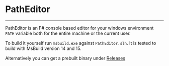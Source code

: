 # PathEditor
---

PathEditor is an F# console based editor for your windows environment `PATH` variable both for the entire machine or the current user.

To build it yourself run `msbuild.exe` against `PathEditor.sln`. It is tested to build with MsBuild version 14 and 15.

Alternatively you can get a prebuilt binary under [Releases](https://github.com/bdoner/PathEditor/releases)